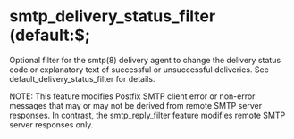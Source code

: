 # smtp_delivery_status_filter (default:$; 

 Optional filter for the smtp(8) delivery agent to change the
delivery status code or explanatory text of successful or unsuccessful
deliveries.  See default_delivery_status_filter for details.  

 NOTE: This feature modifies Postfix SMTP client error or non-error
messages that may or may not be derived from remote SMTP server
responses.  In contrast, the smtp_reply_filter feature modifies
remote SMTP server responses only.  


